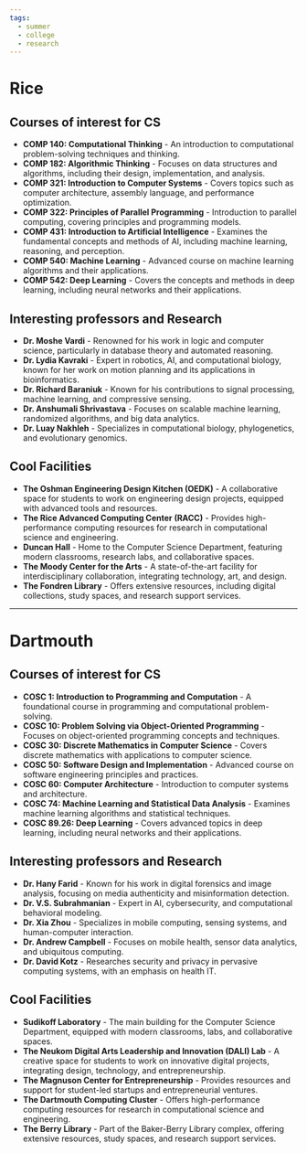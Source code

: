 ```yaml
---
tags:
  - summer
  - college
  - research
---
```

# Rice

## Courses of interest for CS
- **COMP 140: Computational Thinking** - An introduction to computational problem-solving techniques and thinking.
- **COMP 182: Algorithmic Thinking** - Focuses on data structures and algorithms, including their design, implementation, and analysis.
- **COMP 321: Introduction to Computer Systems** - Covers topics such as computer architecture, assembly language, and performance optimization.
- **COMP 322: Principles of Parallel Programming** - Introduction to parallel computing, covering principles and programming models.
- **COMP 431: Introduction to Artificial Intelligence** - Examines the fundamental concepts and methods of AI, including machine learning, reasoning, and perception.
- **COMP 540: Machine Learning** - Advanced course on machine learning algorithms and their applications.
- **COMP 542: Deep Learning** - Covers the concepts and methods in deep learning, including neural networks and their applications.

## Interesting professors and Research
- **Dr. Moshe Vardi** - Renowned for his work in logic and computer science, particularly in database theory and automated reasoning.
- **Dr. Lydia Kavraki** - Expert in robotics, AI, and computational biology, known for her work on motion planning and its applications in bioinformatics.
- **Dr. Richard Baraniuk** - Known for his contributions to signal processing, machine learning, and compressive sensing.
- **Dr. Anshumali Shrivastava** - Focuses on scalable machine learning, randomized algorithms, and big data analytics.
- **Dr. Luay Nakhleh** - Specializes in computational biology, phylogenetics, and evolutionary genomics.

## Cool Facilities
- **The Oshman Engineering Design Kitchen (OEDK)** - A collaborative space for students to work on engineering design projects, equipped with advanced tools and resources.
- **The Rice Advanced Computing Center (RACC)** - Provides high-performance computing resources for research in computational science and engineering.
- **Duncan Hall** - Home to the Computer Science Department, featuring modern classrooms, research labs, and collaborative spaces.
- **The Moody Center for the Arts** - A state-of-the-art facility for interdisciplinary collaboration, integrating technology, art, and design.
- **The Fondren Library** - Offers extensive resources, including digital collections, study spaces, and research support services.


---
# Dartmouth

## Courses of interest for CS
- **COSC 1: Introduction to Programming and Computation** - A foundational course in programming and computational problem-solving.
- **COSC 10: Problem Solving via Object-Oriented Programming** - Focuses on object-oriented programming concepts and techniques.
- **COSC 30: Discrete Mathematics in Computer Science** - Covers discrete mathematics with applications to computer science.
- **COSC 50: Software Design and Implementation** - Advanced course on software engineering principles and practices.
- **COSC 60: Computer Architecture** - Introduction to computer systems and architecture.
- **COSC 74: Machine Learning and Statistical Data Analysis** - Examines machine learning algorithms and statistical techniques.
- **COSC 89.26: Deep Learning** - Covers advanced topics in deep learning, including neural networks and their applications.

## Interesting professors and Research
- **Dr. Hany Farid** - Known for his work in digital forensics and image analysis, focusing on media authenticity and misinformation detection.
- **Dr. V.S. Subrahmanian** - Expert in AI, cybersecurity, and computational behavioral modeling.
- **Dr. Xia Zhou** - Specializes in mobile computing, sensing systems, and human-computer interaction.
- **Dr. Andrew Campbell** - Focuses on mobile health, sensor data analytics, and ubiquitous computing.
- **Dr. David Kotz** - Researches security and privacy in pervasive computing systems, with an emphasis on health IT.

## Cool Facilities
- **Sudikoff Laboratory** - The main building for the Computer Science Department, equipped with modern classrooms, labs, and collaborative spaces.
- **The Neukom Digital Arts Leadership and Innovation (DALI) Lab** - A creative space for students to work on innovative digital projects, integrating design, technology, and entrepreneurship.
- **The Magnuson Center for Entrepreneurship** - Provides resources and support for student-led startups and entrepreneurial ventures.
- **The Dartmouth Computing Cluster** - Offers high-performance computing resources for research in computational science and engineering.
- **The Berry Library** - Part of the Baker-Berry Library complex, offering extensive resources, study spaces, and research support services.